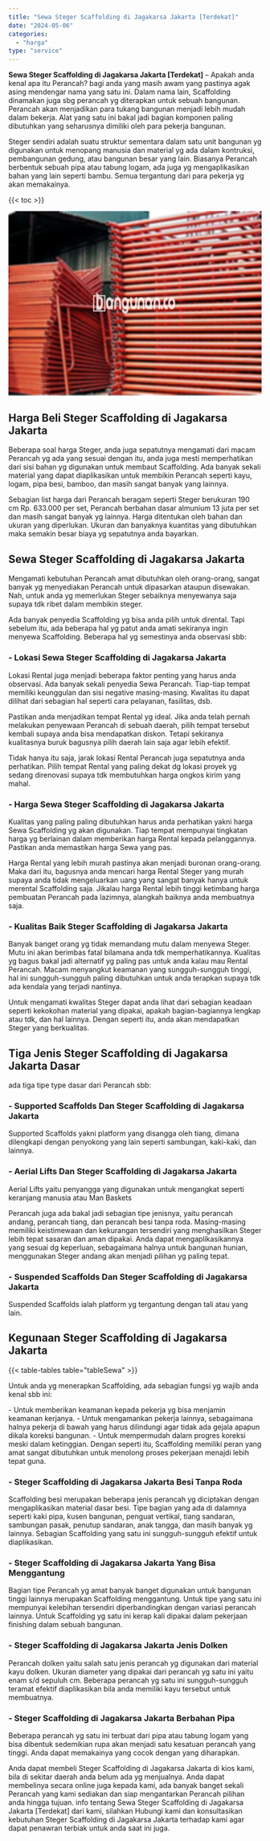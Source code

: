 ```yaml
---
title: "Sewa Steger Scaffolding di Jagakarsa Jakarta [Terdekat]"
date: "2024-05-06"
categories: 
  - "harga"
type: "service"
---
```


**Sewa Steger Scaffolding di Jagakarsa Jakarta \[Terdekat\]** – Apakah anda kenal apa itu Perancah? bagi anda yang masih awam yang pastinya agak asing mendengar nama yang satu ini. Dalam nama lain, Scaffolding dinamakan juga sbg perancah yg diterapkan untuk sebuah bangunan. Perancah akan menjadikan para tukang bangunan menjadi lebih mudah dalam bekerja. Alat yang satu ini bakal jadi bagian komponen paling dibutuhkan yang seharusnya dimiliki oleh para pekerja bangunan.

Steger sendiri adalah suatu struktur sementara dalam satu unit bangunan yg digunakan untuk menopang manusia dan material yg ada dalam kontruksi, pembangunan gedung, atau bangunan besar yang lain. Biasanya Perancah berbentuk sebuah pipa atau tabung logam, ada juga yg mengaplikasikan bahan yang lain seperti bambu. Semua tergantung dari para pekerja yg akan memakainya.

{{< toc >}}

![Sewa Steger Scaffolding di Jagakarsa Jakarta [Terdekat]](/images/sewa-scaffolding-steger-16.png)

## Harga Beli Steger Scaffolding di Jagakarsa Jakarta

Beberapa soal harga Steger, anda juga sepatutnya mengamati dari macam Perancah yg ada yang sesuai dengan itu, anda juga mesti memperhatikan dari sisi bahan yg digunakan untuk membaut Scaffolding. Ada banyak sekali material yang dapat diaplikasikan untuk membikin Perancah seperti kayu, logam, pipa besi, bamboo, dan masih sangat banyak yang lainnya.

Sebagian list harga dari Perancah beragam seperti Steger berukuran 190 cm Rp. 633.000 per set, Perancah berbahan dasar almunium 13 juta per set dan masih sangat banyak yg lainnya. Harga ditentukan oleh bahan dan ukuran yang diperlukan. Ukuran dan banyaknya kuantitas yang dibutuhkan maka semakin besar biaya yg sepatutnya anda bayarkan.

## Sewa Steger Scaffolding di Jagakarsa Jakarta

Mengamati kebutuhan Perancah amat dibutuhkan oleh orang-orang, sangat banyak yg menyediakan Perancah untuk dipasarkan ataupun disewakan. Nah, untuk anda yg memerlukan Steger sebaiknya menyewanya saja supaya tdk ribet dalam membikin steger.

Ada banyak penyedia Scaffolding yg bisa anda pilih untuk dirental. Tapi sebelum itu, ada beberapa hal yg patut anda amati sekiranya ingin menyewa Scaffolding. Beberapa hal yg semestinya anda observasi sbb:

### \- Lokasi Sewa Steger Scaffolding di Jagakarsa Jakarta

Lokasi Rental juga menjadi beberapa faktor penting yang harus anda observasi. Ada banyak sekali penyedia Sewa Perancah. Tiap-tiap tempat memiliki keunggulan dan sisi negative masing-masing. Kwalitas itu dapat dilihat dari sebagian hal seperti cara pelayanan, fasilitas, dsb.

Pastikan anda menjadikan tempat Rental yg ideal. Jika anda telah pernah melakukan penyewaan Perancah di sebuah daerah, pilih tempat tersebut kembali supaya anda bisa mendapatkan diskon. Tetapi sekiranya kualitasnya buruk bagusnya pilih daerah lain saja agar lebih efektif.

Tidak hanya itu saja, jarak lokasi Rental Perancah juga sepatutnya anda perhatikan. Pilih tempat Rental yang paling dekat dg lokasi proyek yg sedang direnovasi supaya tdk membutuhkan harga ongkos kirim yang mahal.

### \- Harga Sewa Steger Scaffolding di Jagakarsa Jakarta

Kualitas yang paling paling dibutuhkan harus anda perhatikan yakni harga Sewa Scaffolding yg akan digunakan. Tiap tempat mempunyai tingkatan harga yg berlainan dalam memberikan harga Rental kepada pelanggannya. Pastikan anda memastikan harga Sewa yang pas.

Harga Rental yang lebih murah pastinya akan menjadi buronan orang-orang. Maka dari itu, bagusnya anda mencari harga Rental Steger yang murah supaya anda tidak mengeluarkan uang yang sangat banyak hanya untuk merental Scaffolding saja. Jikalau harga Rental lebih tinggi ketimbang harga pembuatan Perancah pada lazimnya, alangkah baiknya anda membuatnya saja.

### \- Kualitas Baik Steger Scaffolding di Jagakarsa Jakarta

Banyak banget orang yg tidak memandang mutu dalam menyewa Steger. Mutu ini akan berimbas fatal bilamana anda tdk memperhatikannya. Kualitas yg bagus bakal jadi alternatif yg paling pas untuk anda kalau mau Rental Perancah. Macam menyangkut keamanan yang sungguh-sungguh tinggi, hal ini sungguh-sungguh paling dibutuhkan untuk anda terapkan supaya tdk ada kendala yang terjadi nantinya.

Untuk mengamati kwalitas Steger dapat anda lihat dari sebagian keadaan seperti kekokohan material yang dipakai, apakah bagian-bagiannya lengkap atau tdk, dan hal lainnya. Dengan seperti itu, anda akan mendapatkan Steger yang berkualitas.

## Tiga Jenis Steger Scaffolding di Jagakarsa Jakarta Dasar

ada tiga tipe type dasar dari Perancah sbb:

### \- Supported Scaffolds Dan Steger Scaffolding di Jagakarsa Jakarta

Supported Scaffolds yakni platform yang disangga oleh tiang, dimana dilengkapi dengan penyokong yang lain seperti sambungan, kaki-kaki, dan lainnya.

### \- Aerial Lifts Dan Steger Scaffolding di Jagakarsa Jakarta

Aerial Lifts yaitu penyangga yang digunakan untuk mengangkat seperti keranjang manusia atau Man Baskets

Perancah juga ada bakal jadi sebagian tipe jenisnya, yaitu perancah andang, perancah tiang, dan perancah besi tanpa roda. Masing-masing memiliki keistimewaan dan kekurangan tersendiri yang menghasilkan Steger lebih tepat sasaran dan aman dipakai. Anda dapat mengaplikasikannya yang sesuai dg keperluan, sebagaimana halnya untuk bangunan hunian, menggunakan Steger andang akan menjadi pilihan yg paling tepat.

### \- Suspended Scaffolds Dan Steger Scaffolding di Jagakarsa Jakarta

Suspended Scaffolds ialah platform yg tergantung dengan tali atau yang lain.

## Kegunaan Steger Scaffolding di Jagakarsa Jakarta

{{< table-tables table="tableSewa" >}}

Untuk anda yg menerapkan Scaffolding, ada sebagian fungsi yg wajib anda kenal sbb ini:

\- Untuk memberikan keamanan kepada pekerja yg bisa menjamin keamanan kerjanya. - Untuk mengamankan pekerja lainnya, sebagaimana halnya pekerja di bawah yang harus dilindungi agar tidak ada gejala apapun dikala koreksi bangunan. - Untuk mempermudah dalam progres koreksi meski dalam ketinggian. Dengan seperti itu, Scaffolding memiliki peran yang amat sangat dibutuhkan untuk menolong proses pekerjaan menajdi lebih tepat guna.

### \- Steger Scaffolding di Jagakarsa Jakarta Besi Tanpa Roda

Scaffolding besi merupakan beberapa jenis perancah yg diciptakan dengan mengaplikasikan material dasar besi. Tipe bagian yang ada di dalamnya seperti kaki pipa, kusen bangunan, penguat vertikal, tiang sandaran, sambungan pasak, penutup sandaran, anak tangga, dan masih banyak yg lainnya. Sebagian Scaffolding yang satu ini sungguh-sungguh efektif untuk diaplikasikan.

### \- Steger Scaffolding di Jagakarsa Jakarta Yang Bisa Menggantung

Bagian tipe Perancah yg amat banyak banget digunakan untuk bangunan tinggi lainnya merupakan Scaffolding menggantung. Untuk tipe yang satu ini mempunyai kelebihan tersendiri diperbandingkan dengan variasi perancah lainnya. Untuk Scaffolding yg satu ini kerap kali dipakai dalam pekerjaan finishing dalam sebuah bangunan.

### \- Steger Scaffolding di Jagakarsa Jakarta Jenis Dolken

Perancah dolken yaitu salah satu jenis perancah yg digunakan dari material kayu dolken. Ukuran diameter yang dipakai dari perancah yg satu ini yaitu enam s/d sepuluh cm. Beberapa perancah yg satu ini sungguh-sungguh teramat efektif diaplikasikan bila anda memiliki kayu tersebut untuk membuatnya.

### \- Steger Scaffolding di Jagakarsa Jakarta Berbahan Pipa

Beberapa perancah yg satu ini terbuat dari pipa atau tabung logam yang bisa dibentuk sedemikian rupa akan menjadi satu kesatuan perancah yang tinggi. Anda dapat memakainya yang cocok dengan yang diharapkan.

Anda dapat membeli Steger Scaffolding di Jagakarsa Jakarta di kios kami, bila di sekitar daerah anda belum ada yg menjualnya. Anda dapat membelinya secara online juga kepada kami, ada banyak banget sekali Perancah yang kami sediakan dan siap mengantarkan Perancah pilihan anda hingga tujuan. info tentang Sewa Steger Scaffolding di Jagakarsa Jakarta \[Terdekat\] dari kami, silahkan Hubungi kami dan konsultasikan kebutuhan Steger Scaffolding di Jagakarsa Jakarta terhadap kami agar dapat penawran terbiak untuk anda saat ini juga.

